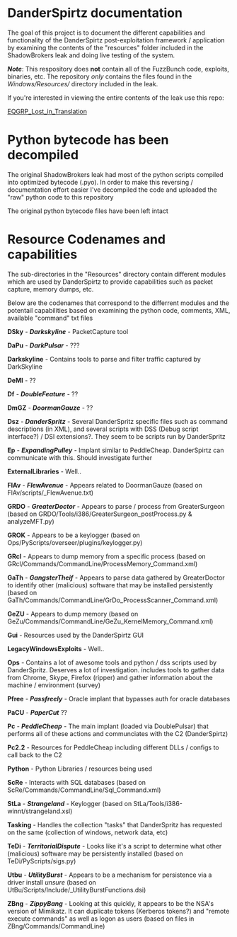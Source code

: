# DanderSpirtz documentation
The goal of this project is to document the different capabilities and functionality of the DanderSpirtz post-exploitation framework / application by examining the contents of the "resources" folder included in the ShadowBrokers leak and doing live testing of the system.

_**Note**_: This respository does **not** contain all of the FuzzBunch code, exploits, binaries, etc. The repository _only_ contains the files found in the _Windows/Resources/_ directory included in the leak. 

If you're interested in viewing the entire contents of the leak use this repo:

[EQGRP\_Lost\_in_Translation](https://github.com/x0rz/EQGRP\_Lost\_in\_Translation)

# Python bytecode has been decompiled
The original ShadowBrokers leak had most of the python scripts compiled into optimized bytecode (.pyo). In order to make this reversing / documentation effort easier I've decompiled the code and uploaded the "raw" python code to this repository

The original python bytecode files have been left intact

# Resource Codenames and capabilities
The sub-directories in the "Resources" directory contain different modules which are used by DanderSpirtz to provide capabilities such as packet capture, memory dumps, etc. 

Below are the codenames that correspond to the differrent modules and the potentail capabilities based on examining the python code, comments, XML, available "command" txt files

**DSky** - _**Darkskyline**_ - PacketCapture tool

**DaPu** - _**DarkPulsar**_ - ???

**Darkskyline** - Contains tools to parse and filter traffic captured by DarkSkyline

**DeMI** - ??

**Df** - _**DoubleFeature**_ - ?? 

**DmGZ** - _**DoormanGauze**_ - ??

**Dsz** - _**DanderSpritz**_ - Several DanderSpritz specific files such as command descriptions (in XML), and several scripts with DSS (Debug script interface?) / DSI extensions?. They seem to be scripts run by DanderSpritz

**Ep** - _**ExpandingPulley**_ - Implant similar to PeddleCheap. DanderSpirtz can communicate with this. Should investigate further

**ExternalLibraries** - Well..

**FlAv** - _**FlewAvenue**_ - Appears related to DoormanGauze (based on FlAv/scripts/_FlewAvenue.txt)

**GRDO** - _**GreaterDoctor**_ - Appears to parse / process from GreaterSurgeon (based on GRDO/Tools/i386/GreaterSurgeon_postProcess.py & analyzeMFT.py)

**GROK** - Appears to be a keylogger (based on Ops/PyScripts/overseer/plugins/keylogger.py)

**GRcl** - Appears to dump memory from a specific process (based on GRcl/Commands/CommandLine/ProcessMemory_Command.xml)

**GaTh** - _**GangsterTheif**_ - Appears to parse data gathered by GreaterDoctor to identify other (malicious) software that may be installed persistently (based on GaTh/Commands/CommandLine/GrDo\_ProcessScanner\_Command.xml)

**GeZU** - Appears to dump memory (based on GeZu/Commands/CommandLine/GeZu\_KernelMemory\_Command.xml)

**Gui** - Resources used by the DanderSpirtz GUI

**LegacyWindowsExploits** - Well..

**Ops** - Contains a lot of awesome tools and python / dss scripts used by DanderSpritz. Deserves a lot of investigation. includes tools to gather data from Chrome, Skype, Firefox (ripper) and gather information about the machine / environment (survey)

**Pfree** - _**Passfreely**_ - Oracle implant that bypasses auth for oracle databases

**PaCU** - _**PaperCut**_ ??

**Pc** - _**PeddleCheap**_ - The main implant (loaded via DoublePulsar) that performs all of these actions and communciates with the C2 (DanderSpirtz)

**Pc2.2** - Resources for PeddleCheap including different DLLs / configs to call back to the C2

**Python** - Python Libraries / resources being used 

**ScRe** - Interacts with SQL databases (based on ScRe/Commands/CommandLine/Sql_Command.xml)

**StLa** - _**Strangeland**_ - Keylogger (based on StLa/Tools/i386-winnt/strangeland.xsl)

**Tasking** - Handles the collection "tasks" that DanderSpritz has requested on the same (collection of windows, network data, etc)

**TeDi** - _**TerritorialDispute**_ - Looks like it's a script to determine what other (malicious) software may be persistently installed (based on TeDi/PyScripts/sigs.py)

**Utbu** - _**UtilityBurst**_ - Appears to be a mechanism for persistence via a driver install _unsure_ (based on UtBu/Scripts/Include/_UtilityBurstFunctions.dsi)

**ZBng** - _**ZippyBang**_ - Looking at this quickly, it appears to be the NSA's version of Mimikatz. It can duplicate tokens (Kerberos tokens?) and "remote execute commands" as well as logon as users (based on files in ZBng/Commands/CommandLine)
